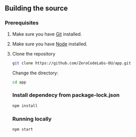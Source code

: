 ## Building the source

### Prerequisites

1. Make sure you have [Git](https://git-scm.com/book/en/v2/Getting-Started-Installing-Git) installed.
2. Make sure you have [Node](https://nodejs.org/en/download/) installed.
3. Clone the repository

    ```bash
    git clone https://github.com/ZeroCodeLabs-OU/app.git
    ```
    Change the directory:
    ```bash
    cd app
    ```
    
    ### Install dependecy from package-lock.json
    ```bash
    npm install
    ```
    ### Running locally
    ```bash
    npm start
    ```
    
    

    

